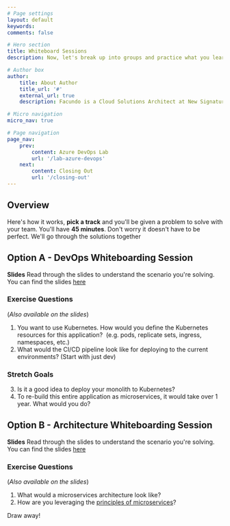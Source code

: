 ```yaml
---
# Page settings
layout: default
keywords:
comments: false

# Hero section
title: Whiteboard Sessions
description: Now, let's break up into groups and practice what you learned.

# Author box
author:
    title: About Author
    title_url: '#'
    external_url: true
    description: Facundo is a Cloud Solutions Architect at New Signature. He enjoys helping clients with architecture, containers/orchestration, and stream lining development processes.

# Micro navigation
micro_nav: true

# Page navigation
page_nav:
    prev:
        content: Azure DevOps Lab
        url: '/lab-azure-devops'
    next:
        content: Closing Out
        url: '/closing-out'
---
```


## Overview

Here's how it works, **pick a track** and you'll be given a problem to solve with your team.
You'll have **45 minutes**. Don't worry it doesn't have to be perfect. We'll go through the solutions together

## Option A - DevOps Whiteboarding Session

<div class="callout callout--info">
    <p><strong>Slides</strong> Read through the slides to understand the scenario you're solving. You can find the slides <a href="/slides/4_whiteboards_container_devops_nosolution.pdf" download>here</a> </p>
</div>

### Exercise Questions
(_Also available on the slides_)

1. You want to use Kubernetes. How would you define the Kubernetes resources for this application? ​
(e.g. pods, replicate sets, ingress, namespaces, etc.)
2. What would the CI/CD pipeline look like for deploying to the current environments? (Start with just dev)​

### Stretch Goals

3. Is it a good idea to deploy your monolith to Kubernetes?​
4. To re-build this entire application as microservices, it would take over 1 year. What would you do?​

## Option B - Architecture Whiteboarding Session

<div class="callout callout--info">
    <p><strong>Slides</strong> Read through the slides to understand the scenario you're solving. You can find the slides <a href="/slides/4b_whiteboards_microservices..pdf" download>here</a> </p>
</div>

### Exercise Questions
(_Also available on the slides_)

1. What would a microservices architecture look like?
2. How are you leveraging the [principles of microservices](https://samnewman.io/talks/principles-of-microservices/​)?​

Draw away!
